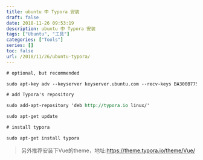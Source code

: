 ```yaml
---
title: ubuntu 中 Typora 安装
draft: false
date: 2018-11-26 09:53:19
description: ubuntu 中 Typora 安装
tags: ["Ubuntu", "工具"]
categories: ["Tools"]
series: []
toc: false
url: /2018/11/26/ubuntu-typora/
---
```


```reStructuredText
# optional, but recommended

sudo apt-key adv --keyserver keyserver.ubuntu.com --recv-keys BA300B7755AFCFAE

# add Typora's repository

sudo add-apt-repository 'deb http://typora.io linux/'

sudo apt-get update

# install typora

sudo apt-get install typora
```

>   另外推荐安装下Vue的theme，地址:https://theme.typora.io/theme/Vue/

